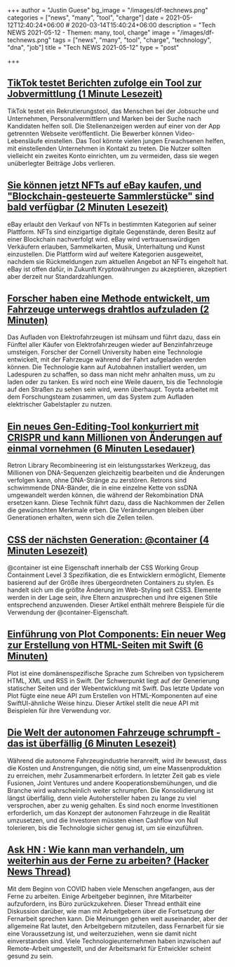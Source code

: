 +++
author = "Justin Guese"
bg_image = "/images/df-technews.png"
categories = ["news", "many", "tool", "charge"]
date = 2021-05-12T12:40:24+06:00 # 2020-03-14T15:40:24+06:00
description = "Tech NEWS 2021-05-12 - Themen: many, tool, charge"
image = "/images/df-technews.png"
tags = ["news", "many", "tool", "charge", "technology", "dna", "job"]
title = "Tech NEWS 2021-05-12"
type = "post"

+++

## [TikTok testet Berichten zufolge ein Tool zur Jobvermittlung (1 Minute Lesezeit)](https://www.engadget.com/tiktok-job-recruitment-tool-report-191359350.html)

 TikTok testet ein Rekrutierungstool, das Menschen bei der Jobsuche und Unternehmen, Personalvermittlern und Marken bei der Suche nach Kandidaten helfen soll. Die Stellenanzeigen werden auf einer von der App getrennten Webseite veröffentlicht. Die Bewerber können Video-Lebensläufe einstellen. Das Tool könnte vielen jungen Erwachsenen helfen, mit einstellenden Unternehmen in Kontakt zu treten. Die Nutzer sollten vielleicht ein zweites Konto einrichten, um zu vermeiden, dass sie wegen unüberlegter Beiträge Jobs verlieren.

## [Sie können jetzt NFTs auf eBay kaufen, und "Blockchain-gesteuerte Sammlerstücke" sind bald verfügbar (2 Minuten Lesezeit)](https://www.theverge.com/2021/5/11/22430827/ebay-nft-collectibles-blockchain-sale)

 eBay erlaubt den Verkauf von NFTs in bestimmten Kategorien auf seiner Plattform. NFTs sind einzigartige digitale Gegenstände, deren Besitz auf einer Blockchain nachverfolgt wird. eBay wird vertrauenswürdigen Verkäufern erlauben, Sammelkarten, Musik, Unterhaltung und Kunst einzustellen. Die Plattform wird auf weitere Kategorien ausgeweitet, nachdem sie Rückmeldungen zum aktuellen Angebot an NFTs eingeholt hat. eBay ist offen dafür, in Zukunft Kryptowährungen zu akzeptieren, akzeptiert aber derzeit nur Standardzahlungen.

## [Forscher haben eine Methode entwickelt, um Fahrzeuge unterwegs drahtlos aufzuladen (2 Minuten)](https://jalopnik.com/researchers-have-developed-a-way-to-charge-vehicles-on-1846863203)

 Das Aufladen von Elektrofahrzeugen ist mühsam und führt dazu, dass ein Fünftel aller Käufer von Elektrofahrzeugen wieder auf Benzinfahrzeuge umsteigen. Forscher der Cornell University haben eine Technologie entwickelt, mit der Fahrzeuge während der Fahrt aufgeladen werden können. Die Technologie kann auf Autobahnen installiert werden, um Ladespuren zu schaffen, so dass man nicht mehr anhalten muss, um zu laden oder zu tanken. Es wird noch eine Weile dauern, bis die Technologie auf den Straßen zu sehen sein wird, wenn überhaupt. Toyota arbeitet mit dem Forschungsteam zusammen, um das System zum Aufladen elektrischer Gabelstapler zu nutzen.

## [Ein neues Gen-Editing-Tool konkurriert mit CRISPR und kann Millionen von Änderungen auf einmal vornehmen (6 Minuten Lesedauer)](https://singularityhub.com/2021/05/11/a-new-gene-editing-tool-rivals-crispr-and-can-make-millions-of-edits-at-once/)

 Retron Library Recombineering ist ein leistungsstarkes Werkzeug, das Millionen von DNA-Sequenzen gleichzeitig bearbeiten und die Änderungen verfolgen kann, ohne DNA-Stränge zu zerstören. Retrons sind schwimmende DNA-Bänder, die in eine einzelne Kette von ssDNA umgewandelt werden können, die während der Rekombination DNA ersetzen kann. Diese Technik führt dazu, dass die Nachkommen der Zellen die gewünschten Merkmale erben. Die Veränderungen bleiben über Generationen erhalten, wenn sich die Zellen teilen.

## [CSS der nächsten Generation: @container (4 Minuten Lesezeit)](https://css-tricks.com/next-gen-css-container/)

 @container ist eine Eigenschaft innerhalb der CSS Working Group Containment Level 3 Spezifikation, die es Entwicklern ermöglicht, Elemente basierend auf der Größe ihres übergeordneten Containers zu stylen. Es handelt sich um die größte Änderung im Web-Styling seit CSS3. Elemente werden in der Lage sein, ihre Eltern anzusprechen und ihre eigenen Stile entsprechend anzuwenden. Dieser Artikel enthält mehrere Beispiele für die Verwendung der @container-Eigenschaft.

## [Einführung von Plot Components: Ein neuer Weg zur Erstellung von HTML-Seiten mit Swift (6 Minuten)](https://www.swiftbysundell.com/articles/introducing-plot-components/)

 Plot ist eine domänenspezifische Sprache zum Schreiben von typsicherem HTML, XML und RSS in Swift. Der Schwerpunkt liegt auf der Generierung statischer Seiten und der Webentwicklung mit Swift. Das letzte Update von Plot fügte eine neue API zum Erstellen von HTML-Komponenten auf eine SwiftUI-ähnliche Weise hinzu. Dieser Artikel stellt die neue API mit Beispielen für ihre Verwendung vor.

## [Die Welt der autonomen Fahrzeuge schrumpft - das ist überfällig (6 Minuten Lesezeit)](https://www.theverge.com/22423489/autonomous-vehicle-consolidation-acquisition-lyft-uber)

 Während die autonome Fahrzeugindustrie heranreift, wird ihr bewusst, dass die Kosten und Anstrengungen, die nötig sind, um eine Massenproduktion zu erreichen, mehr Zusammenarbeit erfordern. In letzter Zeit gab es viele Fusionen, Joint Ventures und andere Kooperationsbemühungen, und die Branche wird wahrscheinlich weiter schrumpfen. Die Konsolidierung ist längst überfällig, denn viele Autohersteller haben zu lange zu viel versprochen, aber zu wenig gehalten. Es sind noch enorme Investitionen erforderlich, um das Konzept der autonomen Fahrzeuge in die Realität umzusetzen, und die Investoren müssten einen Cashflow von Null tolerieren, bis die Technologie sicher genug ist, um sie einzuführen.

## [Ask HN : Wie kann man verhandeln, um weiterhin aus der Ferne zu arbeiten? (Hacker News Thread)](https://news.ycombinator.com/item?id=27123553&utm_source=tldrnewsletter/1/01000179600cab20-5badd158-adc3-43ae-ac56-e31dec00fcde-000000/4Oj3Qdx58n52d7AL7EbkbdwFVsEbOHgkTaHCUCaBRL0=192)

 Mit dem Beginn von COVID haben viele Menschen angefangen, aus der Ferne zu arbeiten. Einige Arbeitgeber beginnen, ihre Mitarbeiter aufzufordern, ins Büro zurückzukehren. Dieser Thread enthält eine Diskussion darüber, wie man mit Arbeitgebern über die Fortsetzung der Fernarbeit sprechen kann. Die Meinungen gehen weit auseinander, aber der allgemeine Rat lautet, den Arbeitgebern mitzuteilen, dass Fernarbeit für sie eine Voraussetzung ist, und weiterzuziehen, wenn sie damit nicht einverstanden sind. Viele Technologieunternehmen haben inzwischen auf Remote-Arbeit umgestellt, und der Arbeitsmarkt für Entwickler scheint gesund zu sein.


